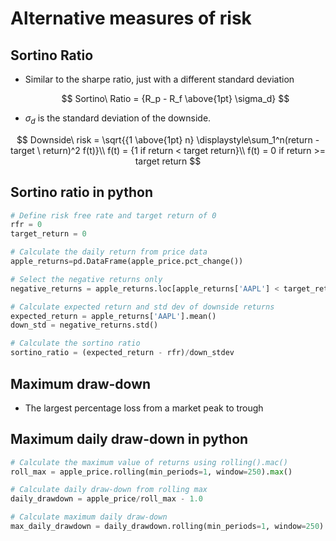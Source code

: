 # Alternative measures of risk

## Sortino Ratio

- Similar to the sharpe ratio, just with a different standard deviation

  $$
  Sortino\ Ratio = {R_p - R_f \above{1pt} \sigma_d}
  $$

- $\sigma_d$ is the standard deviation of the downside.

$$
  Downside\ risk = \sqrt{{1 \above{1pt} n} \displaystyle\sum_1^n(return - target \ return)^2 f(t)}\\
  f(t) = {1 if return < target return}\\
  f(t) = 0 if return >= target return
$$

## Sortino ratio in python

```python
# Define risk free rate and target return of 0
rfr = 0
target_return = 0

# Calculate the daily return from price data
apple_returns=pd.DataFrame(apple_price.pct_change())

# Select the negative returns only
negative_returns = apple_returns.loc[apple_returns['AAPL'] < target_return]

# Calculate expected return and std dev of downside returns
expected_return = apple_returns['AAPL'].mean()
down_std = negative_returns.std()

# Calculate the sortino ratio
sortino_ratio = (expected_return - rfr)/down_stdev
```

## Maximum draw-down

- The largest percentage loss from a market peak to trough

## Maximum daily draw-down in python

```python
# Calculate the maximum value of returns using rolling().mac()
roll_max = apple_price.rolling(min_periods=1, window=250).max()

# Calculate daily draw-down from rolling max
daily_drawdown = apple_price/roll_max - 1.0

# Calculate maximum daily draw-down
max_daily_drawdown = daily_drawdown.rolling(min_periods=1, window=250).min()
```
